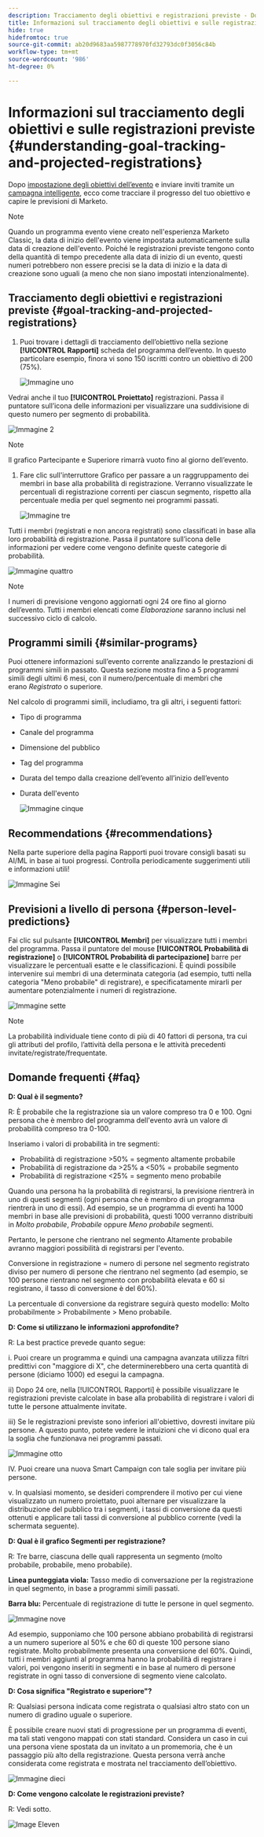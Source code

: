```yaml
---
description: Tracciamento degli obiettivi e registrazioni previste - Documenti Marketo - Documentazione del prodotto
title: Informazioni sul tracciamento degli obiettivi e sulle registrazioni previste
hide: true
hidefromtoc: true
source-git-commit: ab20d9683aa5987778970fd32793dc0f3056c84b
workflow-type: tm+mt
source-wordcount: '986'
ht-degree: 0%

---
```


# Informazioni sul tracciamento degli obiettivi e sulle registrazioni previste {#understanding-goal-tracking-and-projected-registrations}

Dopo [impostazione degli obiettivi dell’evento](/help/marketo/product-docs/marketo-sky/setting-event-goals.md) e inviare inviti tramite un [campagna intelligente](/help/sky/create-a-smart-campaign.md), ecco come tracciare il progresso del tuo obiettivo e capire le previsioni di Marketo.

>[!NOTE]
>
>Quando un programma evento viene creato nell&#39;esperienza Marketo Classic, la data di inizio dell&#39;evento viene impostata automaticamente sulla data di creazione dell&#39;evento. Poiché le registrazioni previste tengono conto della quantità di tempo precedente alla data di inizio di un evento, questi numeri potrebbero non essere precisi se la data di inizio e la data di creazione sono uguali (a meno che non siano impostati intenzionalmente).

## Tracciamento degli obiettivi e registrazioni previste {#goal-tracking-and-projected-registrations}

1. Puoi trovare i dettagli di tracciamento dell’obiettivo nella sezione **[!UICONTROL Rapporti]** scheda del programma dell’evento. In questo particolare esempio, finora vi sono 150 iscritti contro un obiettivo di 200 (75%).

   ![Immagine uno](assets/understanding-goal-tracking-and-projected-registrations-1.png)

Vedrai anche il tuo **[!UICONTROL Proiettato]** registrazioni. Passa il puntatore sull’icona delle informazioni per visualizzare una suddivisione di questo numero per segmento di probabilità.

![Immagine 2](assets/understanding-goal-tracking-and-projected-registrations-2.png)

>[!NOTE]
>
>Il grafico Partecipante e Superiore rimarrà vuoto fino al giorno dell’evento.

1. Fare clic sull&#39;interruttore Grafico per passare a un raggruppamento dei membri in base alla probabilità di registrazione. Verranno visualizzate le percentuali di registrazione correnti per ciascun segmento, rispetto alla percentuale media per quel segmento nei programmi passati.

   ![Immagine tre](assets/understanding-goal-tracking-and-projected-registrations-3.png)

Tutti i membri (registrati e non ancora registrati) sono classificati in base alla loro probabilità di registrazione. Passa il puntatore sull’icona delle informazioni per vedere come vengono definite queste categorie di probabilità.

![Immagine quattro](assets/understanding-goal-tracking-and-projected-registrations-4.png)

>[!NOTE]
>
>I numeri di previsione vengono aggiornati ogni 24 ore fino al giorno dell’evento. Tutti i membri elencati come _Elaborazione_ saranno inclusi nel successivo ciclo di calcolo.

## Programmi simili {#similar-programs}

Puoi ottenere informazioni sull’evento corrente analizzando le prestazioni di programmi simili in passato. Questa sezione mostra fino a 5 programmi simili degli ultimi 6 mesi, con il numero/percentuale di membri che erano _Registrato_ o superiore.

Nel calcolo di programmi simili, includiamo, tra gli altri, i seguenti fattori:

* Tipo di programma
* Canale del programma
* Dimensione del pubblico
* Tag del programma
* Durata del tempo dalla creazione dell’evento all’inizio dell’evento
* Durata dell&#39;evento

   ![Immagine cinque](assets/understanding-goal-tracking-and-projected-registrations-5.png)

## Recommendations {#recommendations}

Nella parte superiore della pagina Rapporti puoi trovare consigli basati su AI/ML in base ai tuoi progressi. Controlla periodicamente suggerimenti utili e informazioni utili!

![Immagine Sei](assets/understanding-goal-tracking-and-projected-registrations-6.png)

## Previsioni a livello di persona {#person-level-predictions}

Fai clic sul pulsante **[!UICONTROL Membri]** per visualizzare tutti i membri del programma. Passa il puntatore del mouse **[!UICONTROL Probabilità di registrazione]** o **[!UICONTROL Probabilità di partecipazione]** barre per visualizzare le percentuali esatte e le classificazioni. È quindi possibile intervenire sui membri di una determinata categoria (ad esempio, tutti nella categoria &quot;Meno probabile&quot; di registrare), e specificatamente mirarli per aumentare potenzialmente i numeri di registrazione.

![Immagine sette](assets/understanding-goal-tracking-and-projected-registrations-7.png)

>[!NOTE]
>
>La probabilità individuale tiene conto di più di 40 fattori di persona, tra cui gli attributi del profilo, l’attività della persona e le attività precedenti invitate/registrate/frequentate.

## Domande frequenti {#faq}

**D: Qual è il segmento?**

R: È probabile che la registrazione sia un valore compreso tra 0 e 100. Ogni persona che è membro del programma dell&#39;evento avrà un valore di probabilità compreso tra 0-100.

Inseriamo i valori di probabilità in tre segmenti:

* Probabilità di registrazione >50% = segmento altamente probabile
* Probabilità di registrazione da >25% a &lt;50% = probabile segmento
* Probabilità di registrazione &lt;25% = segmento meno probabile

Quando una persona ha la probabilità di registrarsi, la previsione rientrerà in uno di questi segmenti (ogni persona che è membro di un programma rientrerà in uno di essi). Ad esempio, se un programma di eventi ha 1000 membri in base alle previsioni di probabilità, questi 1000 verranno distribuiti in _Molto probabile_, _Probabile_ oppure _Meno probabile_ segmenti.

Pertanto, le persone che rientrano nel segmento Altamente probabile avranno maggiori possibilità di registrarsi per l&#39;evento.

Conversione in registrazione = numero di persone nel segmento registrato diviso per numero di persone che rientrano nel segmento (ad esempio, se 100 persone rientrano nel segmento con probabilità elevata e 60 si registrano, il tasso di conversione è del 60%).

La percentuale di conversione da registrare seguirà questo modello: Molto probabilmente > Probabilmente > Meno probabile.

**D: Come si utilizzano le informazioni approfondite?**

R: La best practice prevede quanto segue:

i. Puoi creare un programma e quindi una campagna avanzata utilizza filtri predittivi con &quot;maggiore di X&quot;, che determinerebbero una certa quantità di persone (diciamo 1000) ed esegui la campagna.

ii) Dopo 24 ore, nella [!UICONTROL Rapporti] è possibile visualizzare le registrazioni previste calcolate in base alla probabilità di registrare i valori di tutte le persone attualmente invitate.

iii) Se le registrazioni previste sono inferiori all&#39;obiettivo, dovresti invitare più persone. A questo punto, potete vedere le intuizioni che vi dicono qual era la soglia che funzionava nei programmi passati.

![Immagine otto](assets/understanding-goal-tracking-and-projected-registrations-8.png)

IV. Puoi creare una nuova Smart Campaign con tale soglia per invitare più persone.

v. In qualsiasi momento, se desideri comprendere il motivo per cui viene visualizzato un numero proiettato, puoi alternare per visualizzare la distribuzione del pubblico tra i segmenti, i tassi di conversione da questi ottenuti e applicare tali tassi di conversione al pubblico corrente (vedi la schermata seguente).

**D: Qual è il grafico Segmenti per registrazione?**

R: Tre barre, ciascuna delle quali rappresenta un segmento (molto probabile, probabile, meno probabile).

**Linea punteggiata viola:** Tasso medio di conversazione per la registrazione in quel segmento, in base a programmi simili passati.

**Barra blu:** Percentuale di registrazione di tutte le persone in quel segmento.

![Immagine nove](assets/understanding-goal-tracking-and-projected-registrations-9.png)

Ad esempio, supponiamo che 100 persone abbiano probabilità di registrarsi a un numero superiore al 50% e che 60 di queste 100 persone siano registrate. Molto probabilmente presenta una conversione del 60%. Quindi, tutti i membri aggiunti al programma hanno la probabilità di registrare i valori, poi vengono inseriti in segmenti e in base al numero di persone registrate in ogni tasso di conversione di segmento viene calcolato.

**D: Cosa significa &quot;Registrato e superiore&quot;?**

R: Qualsiasi persona indicata come registrata o qualsiasi altro stato con un numero di gradino uguale o superiore.

È possibile creare nuovi stati di progressione per un programma di eventi, ma tali stati vengono mappati con stati standard. Considera un caso in cui una persona viene spostata da un invitato a un promemoria, che è un passaggio più alto della registrazione. Questa persona verrà anche considerata come registrata e mostrata nel tracciamento dell’obiettivo.

![Immagine dieci](assets/understanding-goal-tracking-and-projected-registrations-10.png)

**D: Come vengono calcolate le registrazioni previste?**

R: Vedi sotto.

![Image Eleven](assets/understanding-goal-tracking-and-projected-registrations-11.png)

